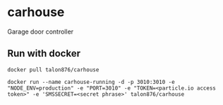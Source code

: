 # carhouse

Garage door controller

## Run with docker

`docker pull talon876/carhouse`

`docker run --name carhouse-running -d -p 3010:3010 -e "NODE_ENV=production" -e "PORT=3010" -e "TOKEN=<particle.io access token>" -e 'SMSSECRET=<secret phrase>' talon876/carhouse`
